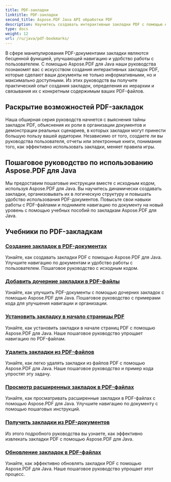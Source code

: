 ```yaml
---
title: PDF-закладки
linktitle: PDF-закладки
second_title: Aspose.PDF Java API обработки PDF
description: Научитесь создавать интерактивные закладки PDF с помощью Aspose.PDF для Java. Улучшите навигацию по документам и удобство работы пользователей.
type: docs
weight: 12
url: /ru/java/pdf-bookmarks/
---
```


В сфере манипулирования PDF-документами закладки являются бесценной функцией, улучшающей навигацию и удобство работы с пользователем. С помощью Aspose.PDF для Java наши руководства познакомят вас с искусством создания интерактивных закладок PDF, которые сделают ваши документы не только информативными, но и максимально доступными. Из этих руководств вы получите практический опыт создания закладок, определения их иерархии и связывания их с конкретным содержимым ваших PDF-файлов.

## Раскрытие возможностей PDF-закладок

Наша обширная серия руководств начнется с выяснения тайны закладок PDF, объяснения их роли в организации документов и демонстрации реальных сценариев, в которых закладки могут принести большую пользу вашей аудитории. Независимо от того, создаете ли вы руководства пользователя, отчеты или электронные книги, понимание того, как эффективно использовать закладки, меняет правила игры.

## Пошаговое руководство по использованию Aspose.PDF для Java

Мы предоставим пошаговые инструкции вместе с исходным кодом, используя Aspose.PDF для Java. Вы научитесь динамически создавать закладки, организовывать их в логическую структуру и повышать удобство использования PDF-документов. Повысьте свои навыки работы с PDF-файлами и поднимите навигацию по документу на новый уровень с помощью учебных пособий по закладкам Aspose.PDF для Java.
## Учебники по PDF-закладкам
### [Создание закладок в PDF-документах](./create-bookmarks-pdf-documents/)
Узнайте, как создавать закладки PDF с помощью Aspose.PDF для Java. Улучшите навигацию по документам и удобство работы с пользователем. Пошаговое руководство с исходным кодом.
### [Добавить дочерние закладки в PDF-файлы](./add-child-bookmarks-pdfs/)
Узнайте, как улучшить PDF-документы с помощью дочерних закладок с помощью Aspose.PDF для Java. Пошаговое руководство с примерами кода для улучшения навигации и организации.
### [Установить закладку в начало страницы PDF](./set-bookmark-start-pdf-page/)
Узнайте, как установить закладки в начале страниц PDF с помощью Aspose.PDF для Java. Наше пошаговое руководство упрощает навигацию по PDF-файлам.
### [Удалить закладки из PDF-файлов](./delete-bookmarks-pdf-files/)
Узнайте, как легко удалять закладки из файлов PDF с помощью Aspose.PDF для Java. Наше пошаговое руководство и пример кода упростят эту задачу.
### [Просмотр расширенных закладок в PDF-файлах](./view-expanded-bookmarks-pdfs/)
Узнайте, как просматривать расширенные закладки в PDF-файлах с помощью Aspose.PDF для Java. Улучшите навигацию по документу с помощью пошаговых инструкций.
### [Получить закладки из PDF-документов](./retrieve-bookmarks-pdf-documents/)
Из этого подробного руководства вы узнаете, как эффективно извлекать закладки PDF с помощью Aspose.PDF для Java.
### [Обновление закладок в PDF-файлах](./update-bookmarks-pdfs/)
Узнайте, как эффективно обновлять закладки PDF с помощью Aspose.PDF для Java. Наше пошаговое руководство упрощает этот процесс.